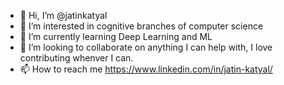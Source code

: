- 👋 Hi, I’m @jatinkatyal
- 👀 I’m interested in cognitive branches of computer science
- 🌱 I’m currently learning Deep Learning and ML
- 💞️ I’m looking to collaborate on anything I can help with, I love contributing whenver I can.
- 📫 How to reach me https://www.linkedin.com/in/jatin-katyal/

<!---
jatinkatyal/jatinkatyal is a ✨ special ✨ repository because its `README.md` (this file) appears on your GitHub profile.
You can click the Preview link to take a look at your changes.
--->
